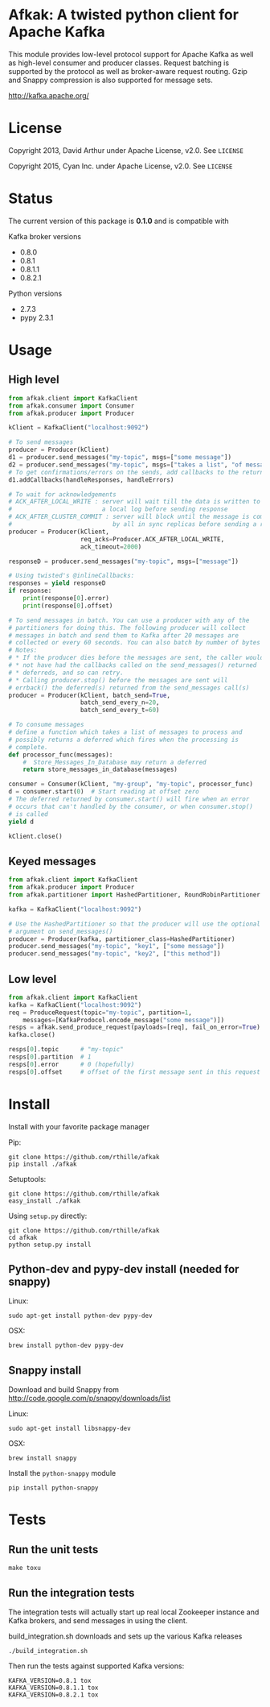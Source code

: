 # Afkak: A twisted python client for Apache Kafka


This module provides low-level protocol support for Apache Kafka as well as
high-level consumer and producer classes. Request batching is supported by the
protocol as well as broker-aware request routing. Gzip and Snappy compression
is also supported for message sets.

http://kafka.apache.org/

# License

Copyright 2013, David Arthur under Apache License, v2.0. See `LICENSE`

Copyright 2015, Cyan Inc. under Apache License, v2.0. See `LICENSE`

# Status

The current version of this package is **0.1.0** and is compatible with

Kafka broker versions
- 0.8.0
- 0.8.1
- 0.8.1.1
- 0.8.2.1

Python versions
- 2.7.3
- pypy 2.3.1

# Usage

## High level

```python
from afkak.client import KafkaClient
from afkak.consumer import Consumer
from afkak.producer import Producer

kClient = KafkaClient("localhost:9092")

# To send messages
producer = Producer(kClient)
d1 = producer.send_messages("my-topic", msgs=["some message"])
d2 = producer.send_messages("my-topic", msgs=["takes a list", "of messages"])
# To get confirmations/errors on the sends, add callbacks to the returned deferreds
d1.addCallbacks(handleResponses, handleErrors)

# To wait for acknowledgements
# ACK_AFTER_LOCAL_WRITE : server will wait till the data is written to
#                         a local log before sending response
# ACK_AFTER_CLUSTER_COMMIT : server will block until the message is committed
#                            by all in sync replicas before sending a response
producer = Producer(kClient,
                    req_acks=Producer.ACK_AFTER_LOCAL_WRITE,
                    ack_timeout=2000)

responseD = producer.send_messages("my-topic", msgs=["message"])

# Using twisted's @inlineCallbacks:
responses = yield responseD
if response:
    print(response[0].error)
    print(response[0].offset)

# To send messages in batch. You can use a producer with any of the
# partitioners for doing this. The following producer will collect
# messages in batch and send them to Kafka after 20 messages are
# collected or every 60 seconds. You can also batch by number of bytes
# Notes:
# * If the producer dies before the messages are sent, the caller would
# * not have had the callbacks called on the send_messages() returned
# * deferreds, and so can retry.
# * Calling producer.stop() before the messages are sent will
# errback() the deferred(s) returned from the send_messages call(s)
producer = Producer(kClient, batch_send=True,
                    batch_send_every_n=20,
                    batch_send_every_t=60)

# To consume messages
# define a function which takes a list of messages to process and
# possibly returns a deferred which fires when the processing is
# complete.
def processor_func(messages):
    #  Store_Messages_In_Database may return a deferred
    return store_messages_in_database(messages)

consumer = Consumer(kClient, "my-group", "my-topic", processor_func)
d = consumer.start(0)  # Start reading at offset zero
# The deferred returned by consumer.start() will fire when an error
# occurs that can't handled by the consumer, or when consumer.stop()
# is called
yield d

kClient.close()
```

## Keyed messages
```python
from afkak.client import KafkaClient
from afkak.producer import Producer
from afkak.partitioner import HashedPartitioner, RoundRobinPartitioner

kafka = KafkaClient("localhost:9092")

# Use the HashedPartitioner so that the producer will use the optional key
# argument on send_messages()
producer = Producer(kafka, partitioner_class=HashedPartitioner)
producer.send_messages("my-topic", "key1", ["some message"])
producer.send_messages("my-topic", "key2", ["this method"])


```


## Low level

```python
from afkak.client import KafkaClient
kafka = KafkaClient("localhost:9092")
req = ProduceRequest(topic="my-topic", partition=1,
    messages=[KafkaProdocol.encode_message("some message")])
resps = afkak.send_produce_request(payloads=[req], fail_on_error=True)
kafka.close()

resps[0].topic      # "my-topic"
resps[0].partition  # 1
resps[0].error      # 0 (hopefully)
resps[0].offset     # offset of the first message sent in this request
```

# Install

Install with your favorite package manager

Pip:

```shell
git clone https://github.com/rthille/afkak
pip install ./afkak
```

Setuptools:
```shell
git clone https://github.com/rthille/afkak
easy_install ./afkak
```

Using `setup.py` directly:
```shell
git clone https://github.com/rthille/afkak
cd afkak
python setup.py install
```

## Python-dev and pypy-dev install (needed for snappy)

Linux:
```shell
sudo apt-get install python-dev pypy-dev
```

OSX:
```shell
brew install python-dev pypy-dev
```

## Snappy install

Download and build Snappy from http://code.google.com/p/snappy/downloads/list

Linux:
```shell
sudo apt-get install libsnappy-dev
```

OSX:
```shell
brew install snappy
```

Install the `python-snappy` module
```shell
pip install python-snappy
```

# Tests

## Run the unit tests

```shell
make toxu
```

## Run the integration tests

The integration tests will actually start up real local Zookeeper
instance and Kafka brokers, and send messages in using the client.

build_integration.sh downloads and sets up the various Kafka releases
```shell
./build_integration.sh
```

Then run the tests against supported Kafka versions:
```shell
KAFKA_VERSION=0.8.1 tox
KAFKA_VERSION=0.8.1.1 tox
KAFKA_VERSION=0.8.2.1 tox
```
